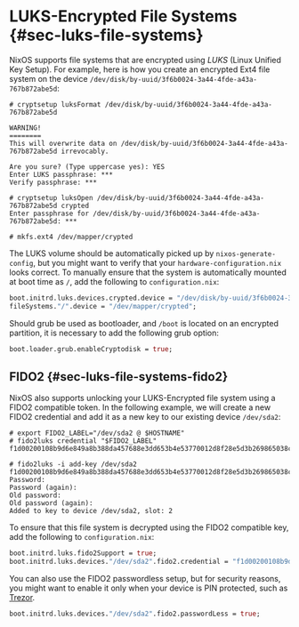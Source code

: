 # LUKS-Encrypted File Systems {#sec-luks-file-systems}

NixOS supports file systems that are encrypted using *LUKS* (Linux
Unified Key Setup). For example, here is how you create an encrypted
Ext4 file system on the device
`/dev/disk/by-uuid/3f6b0024-3a44-4fde-a43a-767b872abe5d`:

```ShellSession
# cryptsetup luksFormat /dev/disk/by-uuid/3f6b0024-3a44-4fde-a43a-767b872abe5d

WARNING!
========
This will overwrite data on /dev/disk/by-uuid/3f6b0024-3a44-4fde-a43a-767b872abe5d irrevocably.

Are you sure? (Type uppercase yes): YES
Enter LUKS passphrase: ***
Verify passphrase: ***

# cryptsetup luksOpen /dev/disk/by-uuid/3f6b0024-3a44-4fde-a43a-767b872abe5d crypted
Enter passphrase for /dev/disk/by-uuid/3f6b0024-3a44-4fde-a43a-767b872abe5d: ***

# mkfs.ext4 /dev/mapper/crypted
```

The LUKS volume should be automatically picked up by
`nixos-generate-config`, but you might want to verify that your
`hardware-configuration.nix` looks correct. To manually ensure that the
system is automatically mounted at boot time as `/`, add the following
to `configuration.nix`:

```nix
boot.initrd.luks.devices.crypted.device = "/dev/disk/by-uuid/3f6b0024-3a44-4fde-a43a-767b872abe5d";
fileSystems."/".device = "/dev/mapper/crypted";
```

Should grub be used as bootloader, and `/boot` is located on an
encrypted partition, it is necessary to add the following grub option:

```nix
boot.loader.grub.enableCryptodisk = true;
```

## FIDO2 {#sec-luks-file-systems-fido2}

NixOS also supports unlocking your LUKS-Encrypted file system using a
FIDO2 compatible token. In the following example, we will create a new
FIDO2 credential and add it as a new key to our existing device
`/dev/sda2`:

```ShellSession
# export FIDO2_LABEL="/dev/sda2 @ $HOSTNAME"
# fido2luks credential "$FIDO2_LABEL"
f1d00200108b9d6e849a8b388da457688e3dd653b4e53770012d8f28e5d3b269865038c346802f36f3da7278b13ad6a3bb6a1452e24ebeeaa24ba40eef559b1b287d2a2f80b7

# fido2luks -i add-key /dev/sda2 f1d00200108b9d6e849a8b388da457688e3dd653b4e53770012d8f28e5d3b269865038c346802f36f3da7278b13ad6a3bb6a1452e24ebeeaa24ba40eef559b1b287d2a2f80b7
Password:
Password (again):
Old password:
Old password (again):
Added to key to device /dev/sda2, slot: 2
```

To ensure that this file system is decrypted using the FIDO2 compatible
key, add the following to `configuration.nix`:

```nix
boot.initrd.luks.fido2Support = true;
boot.initrd.luks.devices."/dev/sda2".fido2.credential = "f1d00200108b9d6e849a8b388da457688e3dd653b4e53770012d8f28e5d3b269865038c346802f36f3da7278b13ad6a3bb6a1452e24ebeeaa24ba40eef559b1b287d2a2f80b7";
```

You can also use the FIDO2 passwordless setup, but for security reasons,
you might want to enable it only when your device is PIN protected, such
as [Trezor](https://trezor.io/).

```nix
boot.initrd.luks.devices."/dev/sda2".fido2.passwordLess = true;
```
